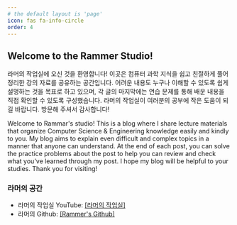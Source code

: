 ```yaml
---
# the default layout is 'page'
icon: fas fa-info-circle
order: 4
---
```


## Welcome to the Rammer Studio!
라머의 작업실에 오신 것을 환영합니다!
이곳은 컴퓨터 과학 지식을 쉽고 친절하게 풀어 정리한 강의 자료를 공유하는 공간입니다.
어려운 내용도 누구나 이해할 수 있도록 쉽게 설명하는 것을 목표로 하고 있으며,
각 글의 마지막에는 연습 문제를 통해 배운 내용을 직접 확인할 수 있도록 구성했습니다.
라머의 작업실이 여러분의 공부에 작은 도움이 되길 바랍니다. 방문해 주셔서 감사합니다!

Welcome to Rammar's studio!
This is a blog where I share lecture materials that organize Computer Science & Engineering knowledge easily and kindly to you.
My blog aims to explain even difficult and complex topics in a manner that anyone can understand.
At the end of each post, you can solve the practice problems about the post to help you can review and check what you've learned through my post.
I hope my blog will be helpful to your studies. Thank you for visiting!

### 라머의 공간
- 라머의 작업실 YouTube: [[라머의 작업실]](https://www.youtube.com/@RammerStudio)
- 라머의 Github: [[Rammer's Github]](https://github.com/rammer7412)
